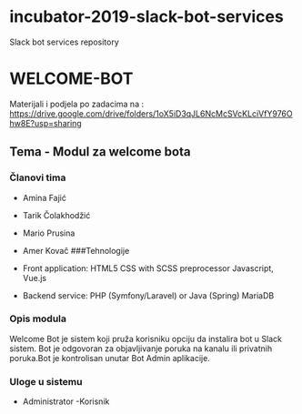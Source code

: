 # incubator-2019-slack-bot-services
Slack bot services repository
# WELCOME-BOT
Materijali i podjela po zadacima na : https://drive.google.com/drive/folders/1oX5iD3qJL6NcMcSVcKLciVfY976Ohw8E?usp=sharing
## Tema - Modul za welcome bota
### Članovi tima
- Amina Fajić
- Tarik Čolakhodžić
- Mario Prusina
- Amer Kovač
###Tehnologije
- Front application:
  HTML5
  CSS with SCSS preprocessor
  Javascript, Vue.js

- Backend service:
  PHP (Symfony/Laravel) or Java (Spring)
  MariaDB



### Opis modula
Welcome Bot je sistem koji pruža korisniku opciju da instalira bot u Slack sistem.
Bot je odgovoran za objavljivanje poruka na kanalu ili privatnih poruka.Bot je kontrolisan unutar Bot Admin aplikacije.
### Uloge u sistemu
- Administrator
-Korisnik


